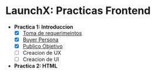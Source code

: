 # LaunchX: Practicas Frontend

 - **Practica 1: Introduccion**
   - [x] [Toma de requerimeintos](https://view.officeapps.live.com/op/view.aspx?src=https%3A%2F%2Fraw.githubusercontent.com%2FLuis-Pedroza%2FLaunchX%2F670dd63910d7dd086ba4b7af3488f5f6fc2f8b4a%2FPractica%25201%253A%2520Abogabot%2FAbogaBot.docx&wdOrigin=BROWSELINK)
   - [x] [Buyer Persona](https://raw.githubusercontent.com/Luis-Pedroza/LaunchX/main/Practica%201%3A%20Abogabot/Buyer%20Persona.jpg)
   - [x] [Publico Objetivo](https://raw.githubusercontent.com/Luis-Pedroza/LaunchX/main/Practica%201%3A%20Abogabot/Publico%20Objetivo.jpg)
   - [ ] Creacion de UX
   - [ ] Creacion de UI
 - **Practica 2: HTML**
